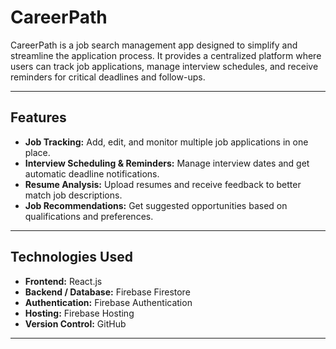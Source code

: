 # CareerPath

CareerPath is a job search management app designed to simplify and streamline the application process. It provides a centralized platform where users can track job applications, manage interview schedules, and receive reminders for critical deadlines and follow-ups.

---

## Features
- **Job Tracking:** Add, edit, and monitor multiple job applications in one place.
- **Interview Scheduling & Reminders:** Manage interview dates and get automatic deadline notifications.
- **Resume Analysis:** Upload resumes and receive feedback to better match job descriptions.
- **Job Recommendations:** Get suggested opportunities based on qualifications and preferences.

---

## Technologies Used
- **Frontend:** React.js
- **Backend / Database:** Firebase Firestore
- **Authentication:** Firebase Authentication
- **Hosting:** Firebase Hosting
- **Version Control:** GitHub

---

